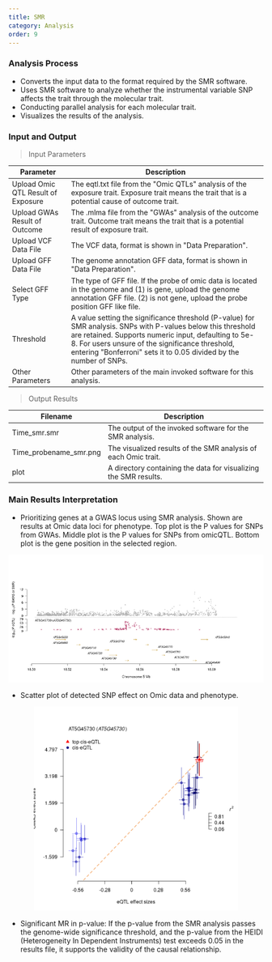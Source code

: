 ```yaml
---
title: SMR
category: Analysis
order: 9
---
```


### Analysis Process

- Converts the input data to the format required by the SMR software.
- Uses SMR software to analyze whether the instrumental variable SNP affects the trait through the molecular trait.
- Conducting parallel analysis for each molecular trait. 
- Visualizes the results of the analysis.

### Input and Output

> Input Parameters

|Parameter|Description|
|--|--|
|Upload Omic QTL Result of Exposure| The eqtl.txt file from the "Omic QTLs" analysis of the exposure trait. Exposure trait means the trait that is a potential cause of outcome trait.|
|Upload GWAs Result of Outcome| The .mlma file from the "GWAs" analysis of the outcome trait. Outcome trait means the trait that is a potential result of exposure trait.|
|Upload VCF Data File| The VCF data, format is shown in "Data Preparation".|
|Upload GFF Data File| The genome annotation GFF data, format is shown in "Data Preparation".|
|Select GFF Type| The type of GFF file. If the probe of omic data is located in the genome and (1) is gene, upload the genome annotation GFF file. (2) is not gene, upload the probe position GFF like file.|
|Threshold| A value setting the significance threshold (P-value) for SMR analysis. SNPs with P-values below this threshold are retained. Supports numeric input, defaulting to 5e-8. For users unsure of the significance threshold, entering "Bonferroni" sets it to 0.05 divided by the number of SNPs.|
|Other Parameters|Other parameters of the main invoked software for this analysis.|

> Output Results

|Filename|Description|
|--|--|
|Time_smr.smr|The output of the invoked software for the SMR analysis.|
|Time_probename_smr.png|The visualized results of the SMR analysis of each Omic trait.|
|plot|A directory containing the data for visualizing the SMR results.|

### Main Results Interpretation

-  Prioritizing genes at a GWAS locus using SMR analysis. Shown are results at Omic data loci for phenotype. Top plot is the P values for SNPs from GWAs. Middle plot is the P values for SNPs from omicQTL. Bottom plot is the gene position in the selected region.

![Alt text](../../figures/Fig5A.png)

- Scatter plot of detected SNP effect on Omic data and phenotype.

<div align=center><img src="../../figures/Fig5B.png" width="80%" /></div>

- Significant MR in p-value: If the p-value from the SMR analysis passes the genome-wide significance threshold, and the p-value from the HEIDI (Heterogeneity In Dependent Instruments) test exceeds 0.05 in the results file, it supports the validity of the causal relationship.